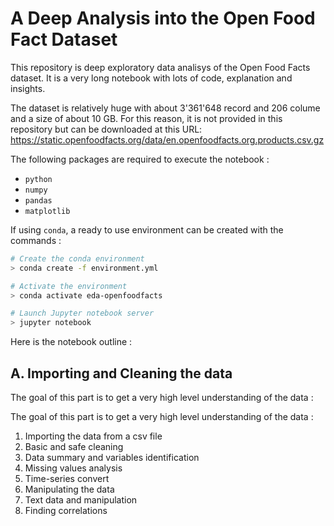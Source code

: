 # A Deep Analysis into the Open Food Fact Dataset

This repository is deep exploratory data analisys of the Open Food Facts dataset. It is a very long notebook with lots of code, explanation and insights.

The dataset is relatively huge with about 3'361'648 record and 206 colume and a size of about 10 GB. For this reason, it is not provided in this repository but can be downloaded at this URL: https://static.openfoodfacts.org/data/en.openfoodfacts.org.products.csv.gz

The following packages are required to execute the notebook :
* `python`
* `numpy`
* `pandas`
* `matplotlib`

If using `conda`, a ready to use environment can be created with the commands :
```bash
# Create the conda environment
> conda create -f environment.yml

# Activate the environment
> conda activate eda-openfoodfacts

# Launch Jupyter notebook server
> jupyter notebook
```

Here is the notebook outline :

## A. Importing and Cleaning the data

The goal of this part is to get a very high level understanding of the data :

The goal of this part is to get a very high level understanding of the data :

1. Importing the data from a csv file
2. Basic and safe cleaning
3. Data summary and variables identification 
4. Missing values analysis
5. Time-series convert
6. Manipulating the data
7. Text data and manipulation
8. Finding correlations
